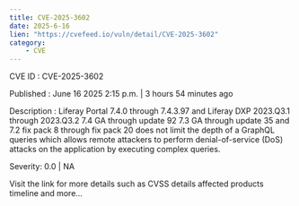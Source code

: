 ```yaml
---
title: CVE-2025-3602
date: 2025-6-16
lien: "https://cvefeed.io/vuln/detail/CVE-2025-3602"
category:
    - CVE
---
```


CVE ID : CVE-2025-3602

Published :  June 16
2025
2:15 p.m. | 3 hours
54 minutes ago

Description : Liferay Portal 7.4.0 through 7.4.3.97
and Liferay DXP 2023.Q3.1 through 2023.Q3.2
7.4 GA through update 92
7.3 GA through update 35
and 7.2 fix pack 8 through fix pack 20 does not limit the depth of a GraphQL queries
which allows remote attackers to perform denial-of-service (DoS) attacks on the application by executing complex queries.

Severity: 0.0 | NA

Visit the link for more details
such as CVSS details
affected products
timeline
and more...
